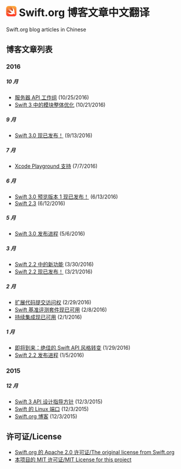# <img src="./swift-logo.png" width = "28px"> Swift.org 博客文章中文翻译
Swift.org blog articles in Chinese

## 博客文章列表

### 2016

##### 10 月

* [服务器 API 工作组][server-api-workgroup] (10/25/2016)
* [Swift 3 中的模块整体优化][whole-module-optimizations] (10/21/2016)

[server-api-workgroup]: ./2016/10/server-api-workgroup.md
[whole-module-optimizations]: ./2016/10/whole-module-optimizations.md

##### 9 月

* [Swift 3.0 现已发布！][swift-3-0-released] (9/13/2016)

[swift-3-0-released]: ./2016/09/swift-3-0-released.md

##### 7 月

* [Xcode Playground 支持][swift-xcode-playground-support] (7/7/2016)

[swift-xcode-playground-support]: ./2016/07/swift-xcode-playground-support.md

##### 6 月
* [Swift 3.0 预览版本 1 现已发布！][swift-3-0-preview-1-released] (6/13/2016)
* [Swift 2.3][swift-2-3] (6/12/2016)

[swift-3-0-preview-1-released]: ./2016/06/swift-3-0-preview-1-released.md
[swift-2-3]: ./2016/06/swift-2-3.md

##### 5 月
* [Swift 3.0 发布进程][swift-3-0-release-process] (5/6/2016)

[swift-3-0-release-process]: ./2016/05/swift-3-0-release-process.md

##### 3 月
* [Swift 2.2 中的新功能][swift-2-2-new-features] (3/30/2016)
* [Swift 2.2 现已发布！][swift-2-2-released] (3/21/2016)

[swift-2-2-new-features]: ./2016/03/swift-2-2-new-features.md
[swift-2-2-released]: ./2016/03/swift-2-2-released.md

##### 2 月
* [扩展代码提交访问权][swift-commit-access] (2/29/2016)
* [Swift 基准评测套件现已可用][swift-benchmark-suite] (2/8/2016)
* [持续集成现已可用][swift-ci] (2/1/2016)

[swift-commit-access]: ./2016/02/swift-commit-access.md
[swift-benchmark-suite]: ./2016/02/swift-benchmark-suite.md
[swift-ci]: ./2016/02/swift-ci.md

##### 1 月
* [即将到来：绝佳的 Swift API 风格转变][its-coming-the-great-swift-api-transformation] (1/29/2016)
* [Swift 2.2 发布进程][swift-2.2-release-process] (1/5/2016)

[its-coming-the-great-swift-api-transformation]: ./2016/01/its-coming-the-great-swift-api-transformation.md
[swift-2.2-release-process]: ./2016/01/swift-2.2-release-process.md

### 2015

##### 12 月
* [Swift 3 API 设计指导方针][swift-3-api-design-guidlines] (12/3/2015)
* [Swift 的 Linux 端口][swift-linux-port] (12/3/2015)
* [Swift.org 博客][welcome] (12/3/2015)

[swift-3-api-design-guidlines]: ./2015/12/swift-3-api-design-guidelines.md
[swift-linux-port]: ./2015/12/swift-linux-port.md
[welcome]: ./2015/12/welcome.md

## 许可证/License
* [Swift.org 的 Apache 2.0 许可证/The original license from Swift.org][original-license]
* [本项目的 MIT 许可证/MIT License for this project][license]

[original-license]: ./Swift.org-original-LICENSE
[license]: ./LICENSE

